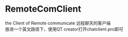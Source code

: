 # RemoteComClient
the Client of Remote communicate 
远程聊天的客户端    
放进一个英文路径下，使用QT creator打开chatclient.pro即可
